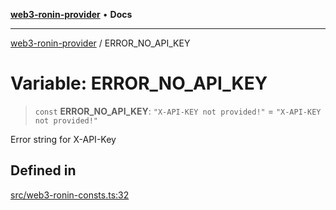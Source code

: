 [**web3-ronin-provider**](../README.md) • **Docs**

***

[web3-ronin-provider](../globals.md) / ERROR\_NO\_API\_KEY

# Variable: ERROR\_NO\_API\_KEY

> `const` **ERROR\_NO\_API\_KEY**: `"X-API-KEY not provided!"` = `"X-API-KEY not provided!"`

Error string for X-API-Key

## Defined in

[src/web3-ronin-consts.ts:32](https://github.com/chuacw/web3-ronin-provider/blob/a0101c455e71e221c1f508afff12749e77bf1fd8/src/web3-ronin-consts.ts#L32)
